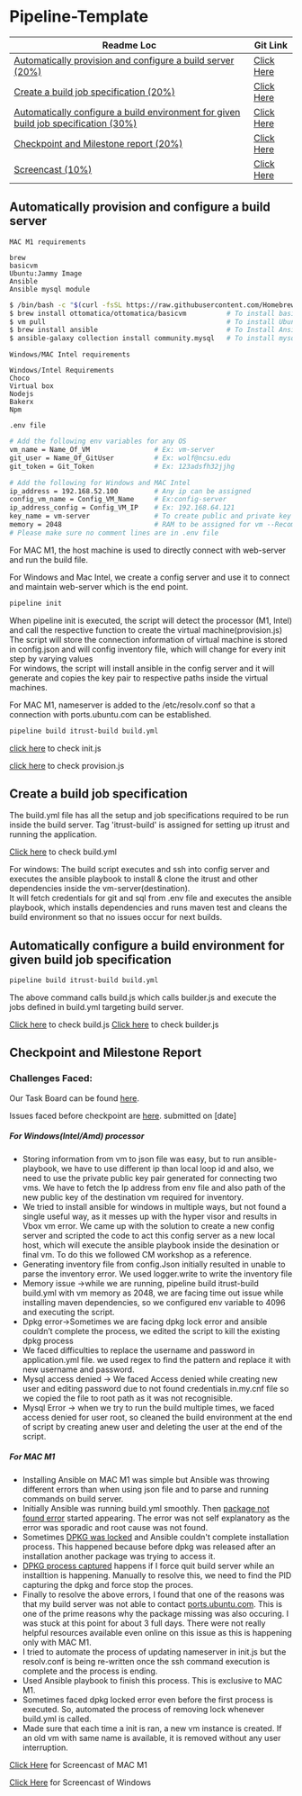 # Pipeline-Template
| Readme Loc | Git Link |
| ----- | ----- |
| [Automatically provision and configure a build server (20%)](#provision_tag) | [Click Here](/lib/provision.js) |
| [Create a build job specification (20%)](#buildjob_tag) | [Click Here](/lib/build.yml) |
| [Automatically configure a build environment for given build job specification (30%)](#buildenv_tag) | [Click Here](/lib/builder.js) |
| [Checkpoint and Milestone report (20%)](#milestone_tag) | [Click Here](/README.md) |
| [Screencast (10%)](#screencast_tag) | [Click Here](#screencast_tag)|


<a name = "provision_tag"></a>
## Automatically provision and configure a build server

```MAC M1 requirements```
```text
brew
basicvm
Ubuntu:Jammy Image
Ansible
Ansible mysql module
```
``` bash
$ /bin/bash -c "$(curl -fsSL https://raw.githubusercontent.com/Homebrew/install/HEAD/install.sh)" # To install brew
$ brew install ottomatica/ottomatica/basicvm          # To install basicvm
$ vm pull                                             # To install Ubuntu:Jammy image -- Downloads to ~/.basicvm/BaseImages/Ubuntu/Jammy
$ brew install ansible                                # To Install Ansible
$ ansible-galaxy collection install community.mysql   # To install mysql module for playbook
```
```Windows/MAC Intel requirements```
```text
Windows/Intel Requirements
Choco
Virtual box
Nodejs
Bakerx
Npm

```

```.env file```
```bash
# Add the following env variables for any OS
vm_name = Name_Of_VM                # Ex: vm-server
git_user = Name_Of_GitUser          # Ex: wolf@ncsu.edu
git_token = Git_Token               # Ex: 123adsfh32jjhg

# Add the following for Windows and MAC Intel
ip_address = 192.168.52.100         # Any ip can be assigned
config_vm_name = Config_VM_Name     # Ex:config-server
ip_address_config = Config_VM_IP    # Ex: 192.168.64.121
key_name = vm-server                # To create public and private key
memory = 2048                       # RAM to be assigned for vm --Recommended to use atleast 2GB
# Please make sure no comment lines are in .env file
```

For MAC M1, the host machine is used to directly connect with web-server and run the build file.

For Windows and Mac Intel, we create a config server and use it to connect and maintain web-server which is the end point.

```bash
pipeline init
```
When pipeline init is executed, the script will detect the processor (M1, Intel) and call the respective function to create the virtual machine(provision.js)</br>
The script will store the connection information of virtual machine is stored in config.json and will config inventory file, which will change for every init step by varying values </br>
For windows, the script will install ansible in the config server and it will generate and copies the key pair to respective paths inside the virtual machines.</br>


For MAC M1, nameserver is added to the /etc/resolv.conf so that a connection with ports.ubuntu.com can be established.</br>

```bash
pipeline build itrust-build build.yml
```
[click here](/commands/init.js) to check init.js

[click here](/lib/provision.js) to check provision.js

<a name = "buildjob_tag"></a>

## Create a build job specification

The build.yml file has all the setup and job specifications required to be run inside the build server. Tag 'itrust-build' is assigned for setting up itrust and running the application.

[Click here](/lib/build.yml) to check build.yml

<a name = "buildenv_tag"></a>
For windows: The build script executes and ssh into config server and executes the ansible playbook to install & clone the itrust and other dependencies inside the vm-server(destination).</br>
It will fetch credentials for git and sql from .env file and executes the ansible playbook, which installs dependencies and runs maven test and cleans the build environment so that no issues occur for next builds.</br>

## Automatically configure a build environment for given build job specification

```bash
pipeline build itrust-build build.yml
```

The above command calls build.js which calls builder.js and execute the jobs defined in build.yml targeting build server.

[Click here](/commands/build.js) to check build.js
[Click here](/lib/builder.js) to check builder.js

<a name = "milestone_tag"></a>

## Checkpoint and Milestone Report

### Challenges Faced:

Our Task Board can be found [here](https://github.ncsu.edu/CSC-DevOps-S22/DEVOPS-14/projects/1).

Issues faced before checkpoint are [here](/CHECKPOINT-M1.md). submitted on [date]
##### For Windows(Intel/Amd) processor
*   Storing information from vm to json file was easy, but to run ansible-playbook, we have to use different ip than local loop id and also, we need to use the private public key pair generated for connecting two vms.  We have to fetch the Ip address from env file and also path of the new public key  of the destination vm required for inventory.</br>
*   We tried to install ansible for windows in multiple ways, but not found a single useful way, as it messes up with the hyper visor and results in Vbox vm error. We came up with the solution to create a new config server and scripted the code to act this config server as a new local host, which will execute the ansible playbook inside the desination or final vm. To do this we followed CM workshop as a reference.
*   Generating inventory file from config.Json initially resulted in unable to parse  the inventory error. We used logger.write to write the inventory file</br>
*   Memory issue ->while we are running, pipeline build itrust-build build.yml with vm memory as 2048, we are facing time out issue while installing maven dependencies, so we configured env variable to 4096 and executing the script.</br>
*   Dpkg error->Sometimes we are facing dpkg lock error and ansible couldn’t complete the process, we edited the script to kill the existing dpkg process </br>
*   We faced difficulties to replace the username and password in application.yml file. we used regex to find the pattern and replace it with new username and password.
*   Mysql access denied -> We faced Access denied while creating new user and editing password due to not found credentials in.my.cnf file so we copied the file to root path as it was not recognisible.
*   Mysql Error -> when we try to run the build multiple times, we faced access denied for user root, so cleaned the build environment at the end of script by creating anew user and deleting the user at the end of the script.

##### For MAC M1
*   Installing Ansible on MAC M1 was simple but Ansible was throwing different errors than when using json file and to parse and running commands on build server.
*   Initially Ansible was running build.yml smoothly. Then [package not found error](/Pictures/Errors/Package%20Matching%20-%202.png) started appearing. The error was not self explanatory as the error was sporadic and root cause was not found.
*   Sometimes [DPKG was locked](/Pictures/Errors/DPKG%20Process%20Held.png) and Ansible couldn't complete installation process. This happened because before dpkg was released after an installation another package was trying to access it.
*   [DPKG process captured](/Pictures/Errors/DPKG%20Subprocess.png) happens if I force quit build server while an installtion is happening. Manually to resolve this, we need to find the PID capturing the dpkg and force stop the proces.
*   Finally to resolve the above errors, I found that one of the reasons was that my build server was not able to contact [ports.ubuntu.com](/Pictures/Errors/Ports.png). This is one of the prime reasons why the package missing was also occuring. I was stuck at this point for about 3 full days. There were not really helpful resources available even online on this issue as this is happening only with MAC M1.
*   I tried to automate the process of updating nameserver in init.js but the resolv.conf is being re-written once the ssh command execution is complete and the process is ending.
*   Used Ansible playbook to finish this process. This is exclusive to MAC M1.
*   Sometimes faced dpkg locked error even before the first process is executed. So, automated the process of removing lock whenever build.yml is called.
*   Made sure that each time a init is ran, a new vm instance is created. If an old vm with same name is available, it is removed without any user interruption.

<a name = "screencast_tag"></a>

[Click Here]() for Screencast of MAC M1

[Click Here]() for Screencast of Windows

